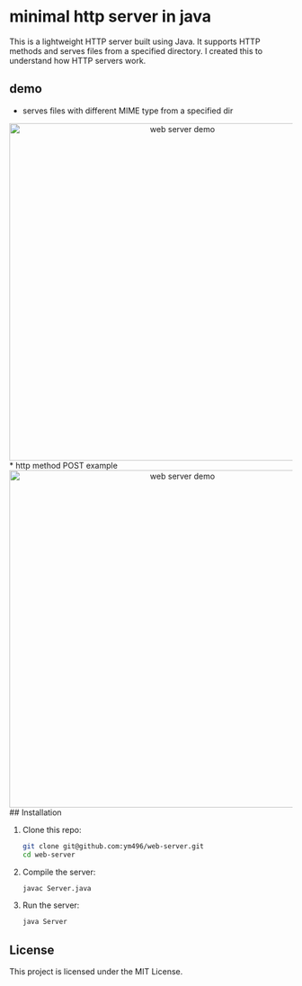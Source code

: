 # minimal http server in java
This is a lightweight HTTP server built using Java. It supports HTTP methods and serves files from a specified directory. I created this to understand how HTTP servers work.

## demo
* serves files with different MIME type from a specified dir
<div align="center">
<img src="https://i.imgur.com/GfdiNUL.png" alt="web server demo" width="600" /> </centre>
</div>
* http method POST example
<div align="center">
<img src="https://i.imgur.com/UBxRx3v.png" alt="web server demo" width="600" /> </centre>
</div>
## Installation

1. Clone this repo:
   ```bash
   git clone git@github.com:ym496/web-server.git
   cd web-server
   ```
2. Compile the server:
   ```bash
   javac Server.java
   ```
3. Run the server:
   ```bash
   java Server
   ```
## License

This project is licensed under the MIT License.
